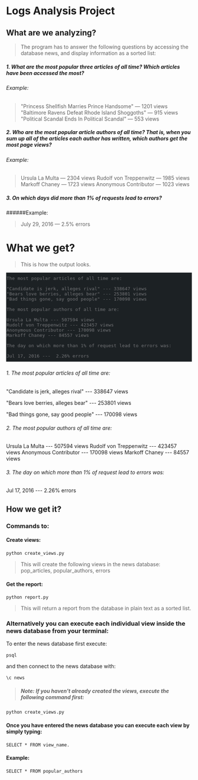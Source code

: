 
# Logs Analysis Project
## What are we analyzing?
> The program has to answer the following questions by accessing the database news,
and display information as a sorted list:

##### 1. What are the most popular three articles of all time? Which articles have been accessed the most?
###### Example:

> "Princess Shellfish Marries Prince Handsome" — 1201 views
"Baltimore Ravens Defeat Rhode Island Shoggoths" — 915 views
"Political Scandal Ends In Political Scandal" — 553 views

##### 2\. Who are the most popular article authors of all time? That is, when you sum up all of the articles each author has written, which authors get the most page views? 
###### Example:

> Ursula La Multa — 2304 views
Rudolf von Treppenwitz — 1985 views
Markoff Chaney — 1723 views
Anonymous Contributor — 1023 views

##### 3\. On which days did more than 1% of requests lead to errors? 

######Example:

> July 29, 2016 — 2.5% errors

# What we get?
> This is how the output looks.

![](images/output.png)
###### 1\. The most popular articles of all time are:

"Candidate is jerk, alleges rival" --- 338647 views

"Bears love berries, alleges bear" --- 253801 views

"Bad things gone, say good people" --- 170098 views

###### 2\. The most popular authors of all time are:

Ursula La Multa --- 507594 views
Rudolf von Treppenwitz --- 423457 views
Anonymous Contributor --- 170098 views
Markoff Chaney --- 84557 views


###### 3\. The day on which more than 1% of request lead to errors was:

Jul 17, 2016 ---  2.26% errors



## How we get it?
### Commands to:

#### Create views:

    python create_views.py

> This will create the following views in the news database:
pop\_articles, popular\_authors, errors


#### Get the report:

    python report.py

> This will return a report from the database in plain text as a sorted list.

### Alternatively you can execute each individual view inside the news database from your terminal:

To enter the news database first execute:

    psql

and then connect to the news database with:

    \c news


> ##### Note: If you haven't already created the views, execute the following command first:
    python create_views.py 

#### Once you have entered the news database you can execute each view by simply typing:

    SELECT * FROM view_name. 
#### Example: 
    SELECT * FROM popular_authors

